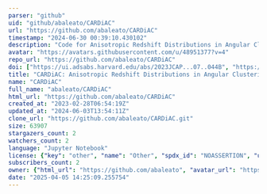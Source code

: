 ```yaml
---
parser: "github"
uid: "github/abaleato/CARDiAC"
url: "https://github.com/abaleato/CARDiAC"
timestamp: "2024-06-30 00:39:10.430102"
description: "Code for Anisotropic Redshift Distributions in Angular Clustering"
avatar: "https://avatars.githubusercontent.com/u/48951377?v=4"
repo_url: "https://github.com/abaleato/CARDiAC"
doi: ["https://ui.adsabs.harvard.edu/abs/2023JCAP...07..044B", "https://ui.adsabs.harvard.edu/abs/2024ascl.soft06007B/abstract"]
title: "CARDiAC: Anisotropic Redshift Distributions in Angular Clustering"
name: "CARDiAC"
full_name: "abaleato/CARDiAC"
html_url: "https://github.com/abaleato/CARDiAC"
created_at: "2023-02-28T06:54:19Z"
updated_at: "2024-06-03T13:54:11Z"
clone_url: "https://github.com/abaleato/CARDiAC.git"
size: 63907
stargazers_count: 2
watchers_count: 2
language: "Jupyter Notebook"
license: {"key": "other", "name": "Other", "spdx_id": "NOASSERTION", "url": null, "node_id": "MDc6TGljZW5zZTA="}
subscribers_count: 2
owner: {"html_url": "https://github.com/abaleato", "avatar_url": "https://avatars.githubusercontent.com/u/48951377?v=4", "login": "abaleato", "type": "User"}
date: "2025-04-05 14:25:09.255754"
---
```


